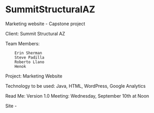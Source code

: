 SummitStructuralAZ
==================

Marketing website - Capstone project

Client:		Summit Structural AZ

Team Members:	
        
		Erin Sherman
		Steve Padilla
		Roberto Llano
		Henok

Project:	Marketing Website

Technology to be used: Java, HTML, WordPress, Google Analytics

Read Me: Version 1.0
Meeting: Wednesday, September 10th at Noon

Site - 
